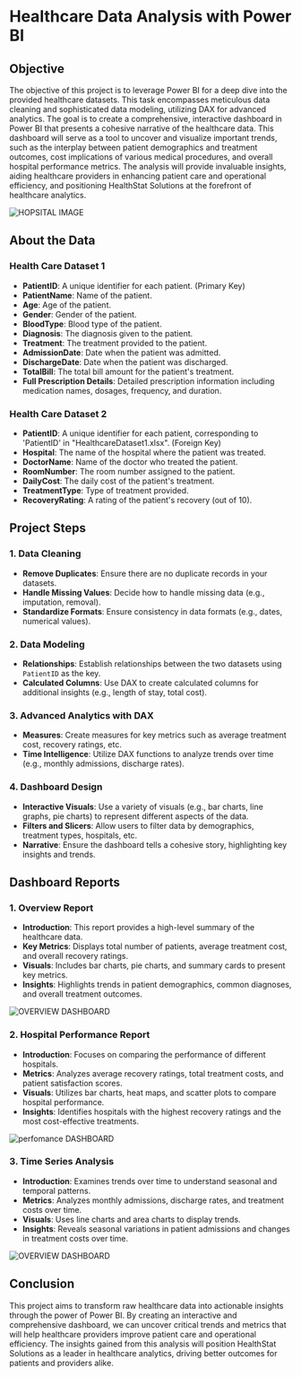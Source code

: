 # Healthcare Data Analysis with Power BI

## Objective
The objective of this project is to leverage Power BI for a deep dive into the provided healthcare datasets. This task encompasses meticulous data cleaning and sophisticated data modeling, utilizing DAX for advanced analytics. The goal is to create a comprehensive, interactive dashboard in Power BI that presents a cohesive narrative of the healthcare data. This dashboard will serve as a tool to uncover and visualize important trends, such as the interplay between patient demographics and treatment outcomes, cost implications of various medical procedures, and overall hospital performance metrics. The analysis will provide invaluable insights, aiding healthcare providers in enhancing patient care and operational efficiency, and positioning HealthStat Solutions at the forefront of healthcare analytics.
                                                             
![HOPSITAL IMAGE](./assets/72d341eb-d0db-4712-af2e-a418e3ad673e.png)



## About the Data

### Health Care Dataset 1
- **PatientID**: A unique identifier for each patient. (Primary Key)
- **PatientName**: Name of the patient.
- **Age**: Age of the patient.
- **Gender**: Gender of the patient.
- **BloodType**: Blood type of the patient.
- **Diagnosis**: The diagnosis given to the patient.
- **Treatment**: The treatment provided to the patient.
- **AdmissionDate**: Date when the patient was admitted.
- **DischargeDate**: Date when the patient was discharged.
- **TotalBill**: The total bill amount for the patient's treatment.
- **Full Prescription Details**: Detailed prescription information including medication names, dosages, frequency, and duration.

### Health Care Dataset 2
- **PatientID**: A unique identifier for each patient, corresponding to 'PatientID' in "HealthcareDataset1.xlsx". (Foreign Key)
- **Hospital**: The name of the hospital where the patient was treated.
- **DoctorName**: Name of the doctor who treated the patient.
- **RoomNumber**: The room number assigned to the patient.
- **DailyCost**: The daily cost of the patient's treatment.
- **TreatmentType**: Type of treatment provided.
- **RecoveryRating**: A rating of the patient's recovery (out of 10).

## Project Steps

### 1. Data Cleaning
- **Remove Duplicates**: Ensure there are no duplicate records in your datasets.
- **Handle Missing Values**: Decide how to handle missing data (e.g., imputation, removal).
- **Standardize Formats**: Ensure consistency in data formats (e.g., dates, numerical values).

### 2. Data Modeling
- **Relationships**: Establish relationships between the two datasets using `PatientID` as the key.
- **Calculated Columns**: Use DAX to create calculated columns for additional insights (e.g., length of stay, total cost).

### 3. Advanced Analytics with DAX
- **Measures**: Create measures for key metrics such as average treatment cost, recovery ratings, etc.
- **Time Intelligence**: Utilize DAX functions to analyze trends over time (e.g., monthly admissions, discharge rates).

### 4. Dashboard Design
- **Interactive Visuals**: Use a variety of visuals (e.g., bar charts, line graphs, pie charts) to represent different aspects of the data.
- **Filters and Slicers**: Allow users to filter data by demographics, treatment types, hospitals, etc.
- **Narrative**: Ensure the dashboard tells a cohesive story, highlighting key insights and trends.

## Dashboard Reports

### 1. Overview Report
- **Introduction**: This report provides a high-level summary of the healthcare data.
- **Key Metrics**: Displays total number of patients, average treatment cost, and overall recovery ratings.
- **Visuals**: Includes bar charts, pie charts, and summary cards to present key metrics.
- **Insights**: Highlights trends in patient demographics, common diagnoses, and overall treatment outcomes.


![OVERVIEW DASHBOARD](./assets/Dashboard1)


### 2. Hospital Performance Report
- **Introduction**: Focuses on comparing the performance of different hospitals.
- **Metrics**: Analyzes average recovery ratings, total treatment costs, and patient satisfaction scores.
- **Visuals**: Utilizes bar charts, heat maps, and scatter plots to compare hospital performance.
- **Insights**: Identifies hospitals with the highest recovery ratings and the most cost-effective treatments.

![perfomance DASHBOARD](./assets/Dashbaord_image3.png)


### 3. Time Series Analysis
- **Introduction**: Examines trends over time to understand seasonal and temporal patterns.
- **Metrics**: Analyzes monthly admissions, discharge rates, and treatment costs over time.
- **Visuals**: Uses line charts and area charts to display trends.
- **Insights**: Reveals seasonal variations in patient admissions and changes in treatment costs over time.


![OVERVIEW DASHBOARD](./assets/Dashboard3)


## Conclusion
This project aims to transform raw healthcare data into actionable insights through the power of Power BI. By creating an interactive and comprehensive dashboard, we can uncover critical trends and metrics that will help healthcare providers improve patient care and operational efficiency. The insights gained from this analysis will position HealthStat Solutions as a leader in healthcare analytics, driving better outcomes for patients and providers alike.

